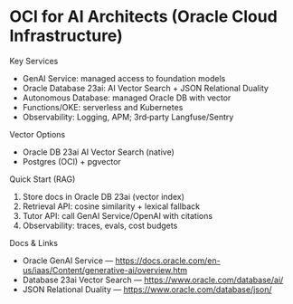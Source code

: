 # OCI for AI Architects (Oracle Cloud Infrastructure)

Key Services
- GenAI Service: managed access to foundation models
- Oracle Database 23ai: AI Vector Search + JSON Relational Duality
- Autonomous Database: managed Oracle DB with vector
- Functions/OKE: serverless and Kubernetes
- Observability: Logging, APM; 3rd‑party Langfuse/Sentry

Vector Options
- Oracle DB 23ai AI Vector Search (native)
- Postgres (OCI) + pgvector

Quick Start (RAG)
1) Store docs in Oracle DB 23ai (vector index)
2) Retrieval API: cosine similarity + lexical fallback
3) Tutor API: call GenAI Service/OpenAI with citations
4) Observability: traces, evals, cost budgets

Docs & Links
- Oracle GenAI Service — https://docs.oracle.com/en-us/iaas/Content/generative-ai/overview.htm
- Database 23ai Vector Search — https://www.oracle.com/database/ai/
- JSON Relational Duality — https://www.oracle.com/database/json/
